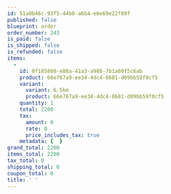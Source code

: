 ```yaml
---
id: 51a0b46c-93f5-44b0-a6b4-e6e69e22f89f
published: false
blueprint: order
order_number: 243
is_paid: false
is_shipped: false
is_refunded: false
items:
  -
    id: 0f185860-e88a-41a3-a988-7b1a60f5c6ab
    product: 66e767a9-ee34-4dc4-8681-d09bb59f0cf5
    variant:
      variant: 6.5km
      product: 66e767a9-ee34-4dc4-8681-d09bb59f0cf5
    quantity: 1
    total: 2200
    tax:
      amount: 0
      rate: 0
      price_includes_tax: true
    metadata: {  }
grand_total: 2200
items_total: 2200
tax_total: 0
shipping_total: 0
coupon_total: 0
title: ' '
---
```

